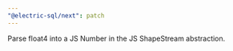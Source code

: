 ```yaml
---
"@electric-sql/next": patch
---
```


Parse float4 into a JS Number in the JS ShapeStream abstraction.
